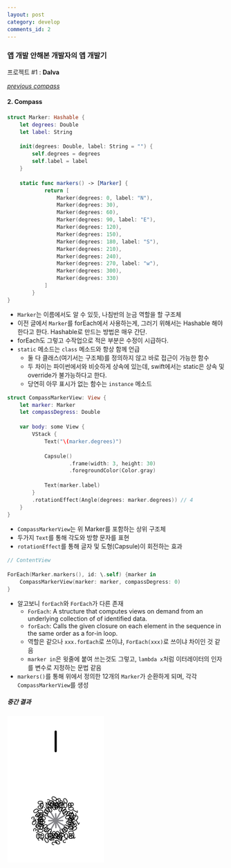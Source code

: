 ```yaml
---
layout: post
category: develop
comments_id: 2
---
```


### 앱 개발 안해본 개발자의 앱 개발기  
프로젝트 #1 : **Dalva**

*[previous compass](https://yongqyu.github.io/ios-dalva-1-2.html)*
#### 2. Compass

```swift
struct Marker: Hashable {
    let degrees: Double
    let label: String

    init(degrees: Double, label: String = "") {
        self.degrees = degrees
        self.label = label
    }

    static func markers() -> [Marker] {
            return [
                Marker(degrees: 0, label: "N"),
                Marker(degrees: 30),
                Marker(degrees: 60),
                Marker(degrees: 90, label: "E"),
                Marker(degrees: 120),
                Marker(degrees: 150),
                Marker(degrees: 180, label: "S"),
                Marker(degrees: 210),
                Marker(degrees: 240),
                Marker(degrees: 270, label: "w"),
                Marker(degrees: 300),
                Marker(degrees: 330)
            ]
        }
}
```

* ```Marker```는 이름에서도 알 수 있듯, 나침반의 눈금 역할을 할 구조체
* 이전 글에서 ```Marker```를 forEach에서 사용하는게, 그러기 위해서는 Hashable 해야 한다고 한다. Hashable로 만드는 방법은 매우 간단.
* forEach도 그렇고 수작업으로 적은 부분은 수정이 시급하다.
* ```static``` 메소드는 ```class``` 메소드와 항상 함께 언급
  * 둘 다 클래스(여기서는 구조체)를 정의하지 않고 바로 접근이 가능한 함수
  * 두 차이는 파이썬에서와 비슷하게 상속에 있는데, swift에서는 static은 상속 및 override가 불가능하다고 한다.
  * 당연히 아무 표시가 없는 함수는 ```instance``` 메소드


```swift
struct CompassMarkerView: View {
    let marker: Marker
    let compassDegress: Double

    var body: some View {
        VStack {
            Text("\(marker.degrees)")

            Capsule()
                    .frame(width: 3, height: 30)
                    .foregroundColor(Color.gray)

            Text(marker.label)
        }
        .rotationEffect(Angle(degrees: marker.degrees)) // 4
    }
}
```

* ```CompassMarkerView```는 위 Marker를 포함하는 상위 구조체
* 두가지 ```Text```를 통해 각도와 방향 문자를 표현
* ```rotationEffect```를 통해 글자 및 도형(Capsule)이 회전하는 효과


```swift
// ContentView

ForEach(Marker.markers(), id: \.self) {marker in
    CompassMarkerView(marker: marker, compassDegress: 0)
}
```

* 알고보니 ```forEach```와 ```ForEach```가 다른 존재
  * ```ForEach```: A structure that computes views on demand from an underlying collection of of identified data.
  * ```forEach```: Calls the given closure on each element in the sequence in the same order as a for-in loop.
  * 역할은 같으나 ```xxx.forEach```로 쓰이냐, ```ForEach(xxx)```로 쓰이냐 차이인 것 같음
  * ```marker in```은 윗줄에 붙여 쓰는것도 그렇고, ```lambda x```처럼 이터레이터의 인자를 변수로 지정하는 문법 같음
* ```markers()```를 통해 위에서 정의한 12개의 ```Marker```가 순환하게 되며, 각각 ```CompassMarkerView```를 생성


##### 중간 결과
![mid_1](https://github.com/yongqyu/yongqyu.github.io/blob/master/_imgs/dalva_mid_1.png?raw=true)
